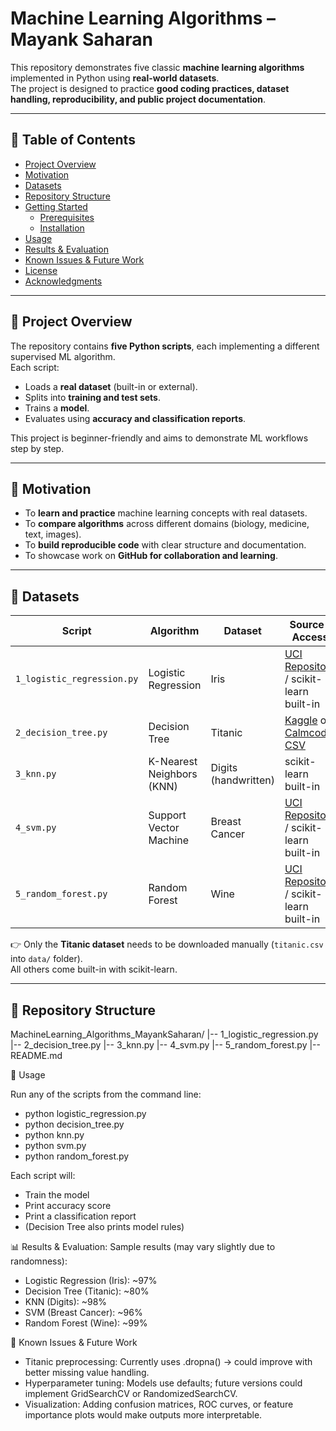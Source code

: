 # Machine Learning Algorithms – Mayank Saharan

This repository demonstrates five classic **machine learning algorithms** implemented in Python using **real-world datasets**.  
The project is designed to practice **good coding practices, dataset handling, reproducibility, and public project documentation**.

---

## 📑 Table of Contents

- [Project Overview](#project-overview)  
- [Motivation](#motivation)  
- [Datasets](#datasets)  
- [Repository Structure](#repository-structure)  
- [Getting Started](#getting-started)  
  - [Prerequisites](#prerequisites)  
  - [Installation](#installation)  
- [Usage](#usage)  
- [Results & Evaluation](#results--evaluation)  
- [Known Issues & Future Work](#known-issues--future-work)  
- [License](#license)  
- [Acknowledgments](#acknowledgments)

---

## 📘 Project Overview

The repository contains **five Python scripts**, each implementing a different supervised ML algorithm.  
Each script:
- Loads a **real dataset** (built-in or external).  
- Splits into **training and test sets**.  
- Trains a **model**.  
- Evaluates using **accuracy and classification reports**.  

This project is beginner-friendly and aims to demonstrate ML workflows step by step.

---

## 🎯 Motivation

- To **learn and practice** machine learning concepts with real datasets.  
- To **compare algorithms** across different domains (biology, medicine, text, images).  
- To **build reproducible code** with clear structure and documentation.  
- To showcase work on **GitHub for collaboration and learning**.  

---

## 📂 Datasets

| Script                    | Algorithm                  | Dataset              | Source / Access |
|----------------------------|----------------------------|----------------------|-----------------|
| `1_logistic_regression.py` | Logistic Regression        | Iris                 | [UCI Repository](https://archive.ics.uci.edu/ml/datasets/iris) / scikit-learn built-in |
| `2_decision_tree.py`       | Decision Tree              | Titanic              | [Kaggle](https://www.kaggle.com/competitions/titanic) or [Calmcode CSV](https://calmcode.io/static/data/titanic.csv) |
| `3_knn.py`                 | K-Nearest Neighbors (KNN)  | Digits (handwritten) | scikit-learn built-in |
| `4_svm.py`                 | Support Vector Machine     | Breast Cancer        | [UCI Repository](https://archive.ics.uci.edu/ml/datasets/Breast+Cancer+Wisconsin+%28Diagnostic%29) / scikit-learn built-in |
| `5_random_forest.py`       | Random Forest              | Wine                 | [UCI Repository](https://archive.ics.uci.edu/ml/datasets/wine) / scikit-learn built-in |

👉 Only the **Titanic dataset** needs to be downloaded manually (`titanic.csv` into `data/` folder).  
All others come built-in with scikit-learn.

---

## 📁 Repository Structure

MachineLearning_Algorithms_MayankSaharan/
|-- 1_logistic_regression.py
|-- 2_decision_tree.py
|-- 3_knn.py
|-- 4_svm.py
|-- 5_random_forest.py
|-- README.md

🚀 Usage

Run any of the scripts from the command line:

- python logistic_regression.py
- python decision_tree.py
- python knn.py
- python svm.py
- python random_forest.py

Each script will:
- Train the model
- Print accuracy score
- Print a classification report
- (Decision Tree also prints model rules)

📊 Results & Evaluation:
Sample results (may vary slightly due to randomness):
- Logistic Regression (Iris): ~97%
- Decision Tree (Titanic): ~80%
- KNN (Digits): ~98%
- SVM (Breast Cancer): ~96%
- Random Forest (Wine): ~99%

🔧 Known Issues & Future Work
- Titanic preprocessing: Currently uses .dropna() → could improve with better missing value handling.
- Hyperparameter tuning: Models use defaults; future versions could implement GridSearchCV or RandomizedSearchCV.
- Visualization: Adding confusion matrices, ROC curves, or feature importance plots would make outputs more interpretable.
